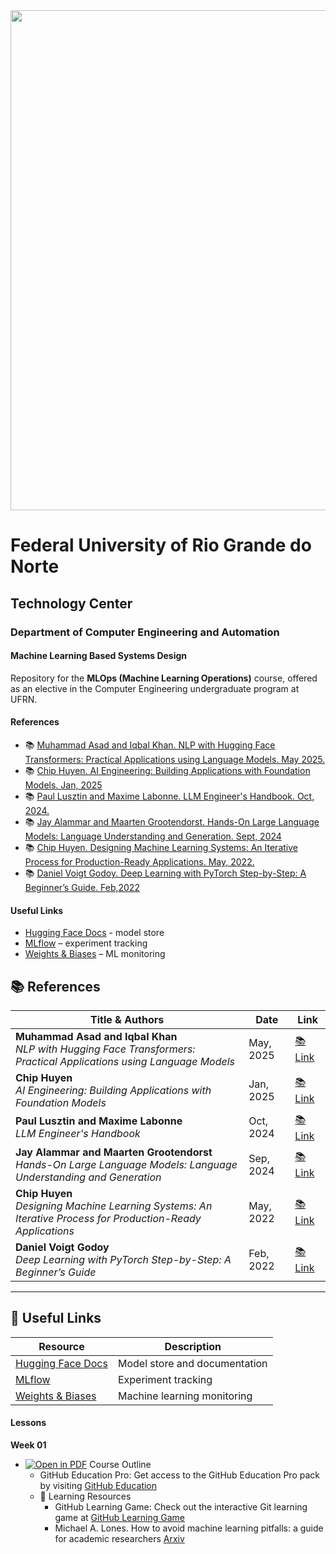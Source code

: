 
<center><img width="800" src="images/ctec.jpeg"></center>

# Federal University of Rio Grande do Norte
## Technology Center
### Department of Computer Engineering and Automation 
#### Machine Learning Based Systems Design

Repository for the **MLOps (Machine Learning Operations)** course, offered as an elective in the Computer Engineering undergraduate program at UFRN.  


#### References

- :books: [Muhammad Asad and Iqbal Khan. NLP with Hugging Face Transformers: Practical Applications using Language Models. May 2025.](https://machinelearningmastery.com/nlp-hugging-face-transformers/)
- :books: [Chip Huyen. AI Engineering: Building Applications with Foundation Models. Jan, 2025](https://www.oreilly.com/library/view/ai-engineering/9781098166298/)
- :books: [Paul Lusztin and Maxime Labonne. LLM Engineer's Handbook. Oct, 2024.](https://www.oreilly.com/library/view/llm-engineers-handbook/9781836200079/)
- :books: [Jay Alammar and Maarten Grootendorst. Hands-On Large Language Models: Language Understanding and Generation. Sept, 2024](https://www.oreilly.com/library/view/hands-on-large-language/9781098150952/)
- :books: [Chip Huyen. Designing Machine Learning Systems: An Iterative Process for Production-Ready Applications. May, 2022.](https://www.oreilly.com/library/view/designing-machine-learning/9781098107956/)
- :books: [Daniel Voigt Godoy. Deep Learning with PyTorch Step-by-Step: A Beginner’s Guide. Feb,2022](https://pytorchstepbystep.com/)


#### Useful Links

- [Hugging Face Docs](https://huggingface.co/docs) - model store
- [MLflow](https://mlflow.org/) – experiment tracking  
- [Weights & Biases](https://wandb.ai/site) – ML monitoring 

                                                
## 📚 References  

| Title & Authors | Date | Link |
|-----------------|------|------|
| **Muhammad Asad and Iqbal Khan**<br>*NLP with Hugging Face Transformers: Practical Applications using Language Models* | May, 2025 | [:books: Link](https://machinelearningmastery.com/nlp-hugging-face-transformers/) |
| **Chip Huyen**<br>*AI Engineering: Building Applications with Foundation Models* | Jan, 2025 | [:books: Link](https://www.oreilly.com/library/view/ai-engineering/9781098166298/) |
| **Paul Lusztin and Maxime Labonne**<br>*LLM Engineer's Handbook* | Oct, 2024 | [:books: Link](https://www.oreilly.com/library/view/llm-engineers-handbook/9781836200079/) |
| **Jay Alammar and Maarten Grootendorst**<br>*Hands-On Large Language Models: Language Understanding and Generation* | Sep, 2024 | [:books: Link](https://www.oreilly.com/library/view/hands-on-large-language/9781098150952/) |
| **Chip Huyen**<br>*Designing Machine Learning Systems: An Iterative Process for Production-Ready Applications* | May, 2022 | [:books: Link](https://www.oreilly.com/library/view/designing-machine-learning/9781098107956/) |
| **Daniel Voigt Godoy**<br>*Deep Learning with PyTorch Step-by-Step: A Beginner’s Guide* | Feb, 2022 | [:books: Link](https://pytorchstepbystep.com/) |

---

## 🔗 Useful Links  

| Resource | Description |
|----------|-------------|
| [Hugging Face Docs](https://huggingface.co/docs) | Model store and documentation |
| [MLflow](https://mlflow.org/) | Experiment tracking |
| [Weights & Biases](https://wandb.ai/site) | Machine learning monitoring |



#### Lessons

**Week 01**
- [![Open in PDF](https://img.shields.io/badge/-PDF-EC1C24?style=flat-square&logo=adobeacrobatreader)](https://github.com/ivanovitchm/mlops/tree/main/lessons/week_01/course_outline.pdf) Course Outline 
    - GitHub Education Pro: Get access to the GitHub Education Pro pack by visiting [GitHub Education](https://education.github.com/pack)
    - 📖 Learning Resources 
        - GitHub Learning Game: Check out the interactive Git learning game at [GitHub Learning Game](https://learngitbranching.js.org/)
	    - Michael A. Lones. How to avoid machine learning pitfalls: a guide for academic researchers [Arxiv](https://arxiv.org/abs/2108.02497)